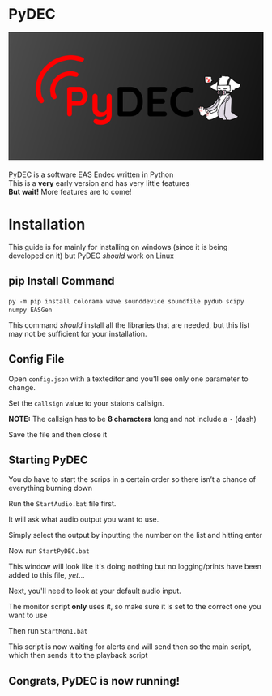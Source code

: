 # PyDEC
![Alt text](img/PyDEC.png)
\
\
PyDEC is a software EAS Endec written in Python
\
This is a **very** early version and has very little features
\
**But wait!** More features are to come!



# Installation
This guide is for mainly for installing on windows (since it is being developed on it) but PyDEC *should* work on Linux

## pip Install Command

`py -m pip install colorama wave sounddevice soundfile pydub scipy numpy EASGen`

This command *should* install all the libraries that are needed, but this list may not be sufficient for your installation.



## Config File

Open `config.json` with a texteditor and you'll see only one parameter to change.

Set the `callsign` value to your staions callsign.

**NOTE:** The callsign has to be **8 characters** long and not include a `-` (dash)

Save the file and then close it


## Starting PyDEC

You do have to start the scrips in a certain order so there isn’t a chance of everything burning down

Run the `StartAudio.bat` file first.

It will ask what audio output you want to use.

Simply select the output by inputting the number on the list and hitting enter

Now run `StartPyDEC.bat`

This window will look like it's doing nothing but no logging/prints have been added to this file, *yet*...

Next, you'll need to look at your default audio input.

The monitor script **only** uses it, so make sure it is set to the correct one you want to use

Then run `StartMon1.bat` 

This script is now waiting for alerts and will send then so the main script, which then sends it to the playback script

## **Congrats, PyDEC is now running!**
